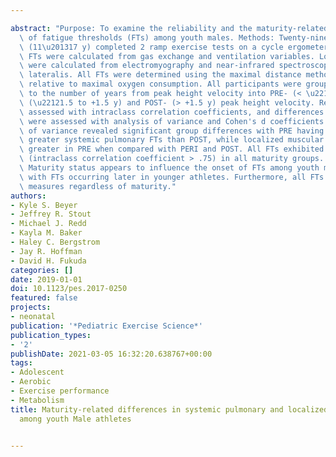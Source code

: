 ---
abstract: "Purpose: To examine the reliability and the maturity-related differences\
  \ of fatigue thresholds (FTs) among youth males. Methods: Twenty-nine youth males\
  \ (11\u201317 y) completed 2 ramp exercise tests on a cycle ergometer. Systemic\
  \ FTs were calculated from gas exchange and ventilation variables. Localized FTs\
  \ were calculated from electromyography and near-infrared spectroscopy of the vastus\
  \ lateralis. All FTs were determined using the maximal distance method and expressed\
  \ relative to maximal oxygen consumption. All participants were grouped according\
  \ to the number of years from peak height velocity into PRE- (< \u22121.5 y), PERI-\
  \ (\u22121.5 to +1.5 y) and POST- (> +1.5 y) peak height velocity. Reliability was\
  \ assessed with intraclass correlation coefficients, and differences between groups\
  \ were assessed with analysis of variance and Cohen's d coefficients. Results: Analysis\
  \ of variance revealed significant group differences with PRE having significantly\
  \ greater systemic pulmonary FTs than POST, while localized muscular FTs were significantly\
  \ greater in PRE when compared with PERI and POST. All FTs exhibited excellent reliability\
  \ (intraclass correlation coefficient > .75) in all maturity groups. Conclusion:\
  \ Maturity status appears to influence the onset of FTs among youth male athletes,\
  \ with FTs occurring later in younger athletes. Furthermore, all FTs were reliable\
  \ measures regardless of maturity."
authors:
- Kyle S. Beyer
- Jeffrey R. Stout
- Michael J. Redd
- Kayla M. Baker
- Haley C. Bergstrom
- Jay R. Hoffman
- David H. Fukuda
categories: []
date: 2019-01-01
doi: 10.1123/pes.2017-0250
featured: false
projects:
- neonatal
publication: '*Pediatric Exercise Science*'
publication_types:
- '2'
publishDate: 2021-03-05 16:32:20.638767+00:00
tags:
- Adolescent
- Aerobic
- Exercise performance
- Metabolism
title: Maturity-related differences in systemic pulmonary and localized fatigue threshold
  among youth Male athletes

---
